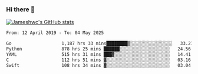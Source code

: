 ### Hi there 👋

[![Jameshwc's GitHub stats](https://github-readme-stats.vercel.app/api?username=jameshwc)](https://github.com/anuraghazra/github-readme-stats)

<!--START_SECTION:waka-->

```txt
From: 12 April 2019 - To: 04 May 2025

Go                   1,187 hrs 33 mins████████▒░░░░░░░░░░░░░░░░   33.21 %
Python               878 hrs 25 mins ██████░░░░░░░░░░░░░░░░░░░   24.56 %
YAML                 515 hrs 31 mins ███▓░░░░░░░░░░░░░░░░░░░░░   14.41 %
C                    112 hrs 51 mins ▓░░░░░░░░░░░░░░░░░░░░░░░░   03.16 %
Swift                108 hrs 34 mins ▓░░░░░░░░░░░░░░░░░░░░░░░░   03.04 %
```

<!--END_SECTION:waka-->